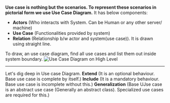 **Use case is nothing but the scenarios. To represent these scenarios in pictorial form we use Use Case Diagram.**
It has below components:
- **Actors** (Who interacts with System. Can be Human or any other server/ machine)
- **Use Case** (Functionalities provided by system)
- **Relation** (Relationship b/w actor and system(use case)). It is drawn using straight line.

To draw, an use case diagram, find all use cases and list them out inside system boundary.
![Use Case Diagram on High Level](./images/use%20case%20diagram/us_case_for_web-tutorial.drawio)

---

Let's dig deep in Use case Diagram.
**Extend** (It is an optional behaviour. Base use case is complete by itself.)
**Include** (It is a mandatory behaviour. Base use case is incomplete without this.)
**Generalization** (Base UJse case is an abstract use case (Generally an abstract class). Specialized use cases are required for this.)

